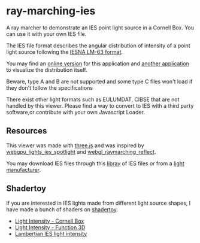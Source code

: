 # ray-marching-ies
A ray marcher to demonstrate an IES point light source in a Cornell Box.
You can use it with your own IES file.

The IES file format describes the angular distribution of intensity of a point light source following the [IESNA LM-63 format](https://documents.pub/document/ies-specification-lm-63-2002.html?page=1).


You may find an [online version](https://asliceofcuriosity.fr/assets/ray-marching-ies/webgl_raymarching_ies.html) for this application and [another application](https://asliceofcuriosity.fr/assets/rayset-viewer/index-intensity.html) to visualize the distribution itself.

Beware, type A and B are not supported and some type C files won't load if they don't follow the specifications

There exist other light formats such as EULUMDAT, CIBSE that are not handled by this viewer. Please find a way to convert to IES with a third party software,or contribute with your own Javascript Loader.

## Resources
This viewer was made with [three.js](https://threejs.org) and was inspired by [webgpu_lights_ies_spotlight](https://threejs.org/examples/?q=ies#webgpu_lights_ies_spotlight) and [webgl_raymarching_reflect](https://threejs.org/examples/?q=march#webgl_raymarching_reflect).

You may download IES files through this [libray](https://ieslibrary.com/) of IES files or from a [light manufacturer](https://www.osram.com/apps/downloadcenter/os/?path=%2Fos-files%2FOptical+Simulation%2FLED%2F).



## Shadertoy
If you are interested in IES lights made from different light source shapes, I have made a bunch of shaders on [shadertoy](https://www.shadertoy.com).
- [Light Intensity - Cornell Box](https://www.shadertoy.com/view/DlXGzX)
- [Light Intensity - Function 3D](https://www.shadertoy.com/view/3s3fDj)
- [Lambertian IES light intensity](https://www.shadertoy.com/view/3dGyDw)